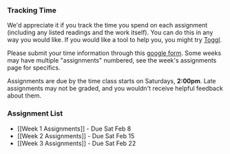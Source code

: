 ### Tracking Time

We'd appreciate it if you track the time you spend on each assignment (including any listed readings and the work itself). You can do this in any way you would like. If you would like a tool to help you, you might try [Toggl](https://www.toggl.com).

Please submit your time information through this [google form](https://docs.google.com/a/yale.edu/forms/d/15xgPgfMmxOPJypJwNKVVUMEdPlxyR8saQEQeLSUoEmE/viewform). Some weeks may have multiple "assignments" numbered, see the week's assignments page for specifics.

Assignments are due by the time class starts on Saturdays, **2:00pm**. Late assignments may not be graded, and you wouldn't receive helpful feedback about them.

### Assignment List

- [[Week 1 Assignments]] - Due Sat Feb 8
- [[Week 2 Assignments]] - Due Sat Feb 15
- [[Week 3 Assignments]] - Due Sat Feb 22
